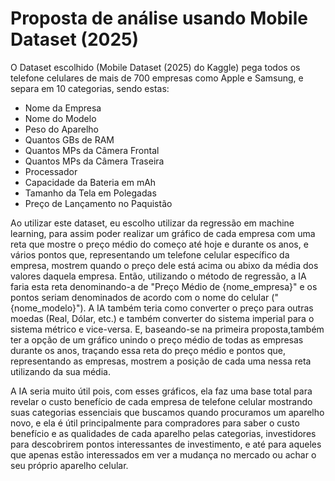 # Proposta de análise usando Mobile Dataset (2025)
O Dataset escolhido (Mobile Dataset (2025) do Kaggle) pega todos os telefone celulares de mais de 700 empresas como Apple e Samsung, e separa em 10 categorias, sendo estas:
- Nome da Empresa
- Nome do Modelo
- Peso do Aparelho
- Quantos GBs de RAM
- Quantos MPs da Câmera Frontal
- Quantos MPs da Câmera Traseira
- Processador
- Capacidade da Bateria em mAh
- Tamanho da Tela em Polegadas
- Preço de Lançamento no Paquistão

Ao utilizar este dataset, eu escolho utilizar da regressão em machine learning, para assim poder realizar um gráfico de cada empresa com uma reta que mostre o preço médio do começo até hoje e durante os anos, e vários pontos que, representando um telefone celular específico da empresa, mostrem quando o preço dele está acima ou abixo da média dos valores daquela empresa.
Então, utilizando o método de regressão, a IA faria esta reta denominando-a de "Preço Médio de {nome_empresa}" e os pontos seriam denominados de acordo com o nome do celular ("{nome_modelo}").
A IA também teria como converter o preço para outras moedas (Real, Dólar, etc.) e também converter do sistema imperial para o sistema métrico e vice-versa.
E, baseando-se na primeira proposta,também ter a opção de um gráfico unindo o preço médio de todas as empresas durante os anos, traçando essa reta do preço médio e pontos que, representando as empresas, mostrem a posição de cada uma nessa reta utilizando da sua média.

A IA seria muito útil pois, com esses gráficos, ela faz uma base total para revelar o custo benefício de cada empresa de telefone celular mostrando suas categorias essenciais que buscamos quando procuramos um aparelho novo, 
e ela é útil principalmente para compradores para saber o custo benefício e as qualidades de cada aparelho pelas categorias, investidores para descobrirem pontos interessantes de investimento, e até para aqueles que apenas estão interessados em ver a mudança no mercado ou achar o seu próprio aparelho celular.
